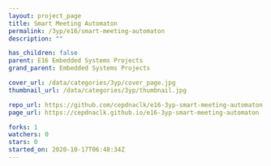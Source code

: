 ```yaml
---
layout: project_page
title: Smart Meeting Automaton
permalink: /3yp/e16/smart-meeting-automaton
description: ""

has_children: false
parent: E16 Embedded Systems Projects
grand_parent: Embedded Systems Projects

cover_url: /data/categories/3yp/cover_page.jpg
thumbnail_url: /data/categories/3yp/thumbnail.jpg

repo_url: https://github.com/cepdnaclk/e16-3yp-smart-meeting-automaton
page_url: https://cepdnaclk.github.io/e16-3yp-smart-meeting-automaton

forks: 1
watchers: 0
stars: 0
started_on: 2020-10-17T06:48:34Z
---
```



